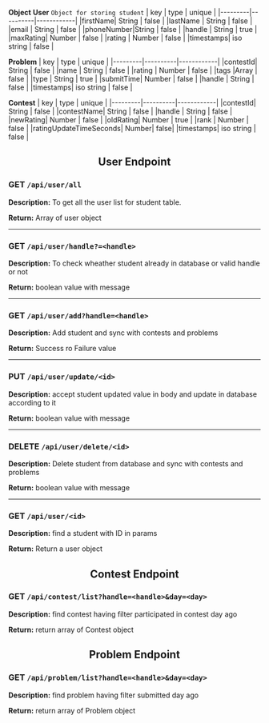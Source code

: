 **Object**
**User** `Object for storing student`
|  key    |   type   |   unique   |
|---------|----------|------------|
|firstName| String   | false      |
|lastName | String   | false      |
|email    | String   | false      |
|phoneNumber|String  | false      |
|handle   | String   | true       |
|maxRating| Number   | false      |
|rating   | Number   | false      |
|timestamps| iso string | false   |

**Problem**
|  key    |   type   |   unique   |
|---------|----------|------------|
|contestId| String   | false      |
|name     | String   | false      |
|rating   | Number   | false      |
|tags     |Array     | false      |
|type     | String   | true       |
|submitTime| Number  | false      |
|handle   | String   | false      |
|timestamps| iso string | false   |

**Contest**
|  key    |   type   |   unique   |
|---------|----------|------------|
|contestId| String   | false      |
|contestName| String | false      |
|handle   | String   | false      |
|newRating| Number   | false      |
|oldRating| Number   | true       |
|rank     | Number  | false       |
|ratingUpdateTimeSeconds| Number| false|
|timestamps| iso string | false   |

<h2 align="center"> User Endpoint </h2>

### GET `/api/user/all`

**Description:** To get all the user list for student table.

**Return:** Array of user object

---

### GET `/api/user/handle?=<handle>`

**Description:** To check wheather student already in database or valid handle or not

**Return:** boolean value with message

---

### GET `/api/user/add?handle=<handle>`

**Description:** Add student and sync with contests and problems

**Return:** Success ro Failure value

---

### PUT `/api/user/update/<id>`

**Description:** accept student updated value in body and update in database according to it

**Return:** boolean value with message

---

### DELETE `/api/user/delete/<id>`

**Description:** Delete student from database and sync with contests and problems

**Return:** boolean value with message

---

### GET `/api/user/<id>`

**Description:** find a student with ID in params

**Return:** Return a user object

<h2 align="center"> Contest Endpoint </h2>

### GET `/api/contest/list?handle=<handle>&day=<day>`

**Description:** find contest having filter participated in contest day ago

**Return:** return array of Contest object

<h2 align="center"> Problem Endpoint </h2> 

### GET `/api/problem/list?handle=<handle>&day=<day>`

**Description:** find problem having filter submitted day ago

**Return:** return array of Problem object

